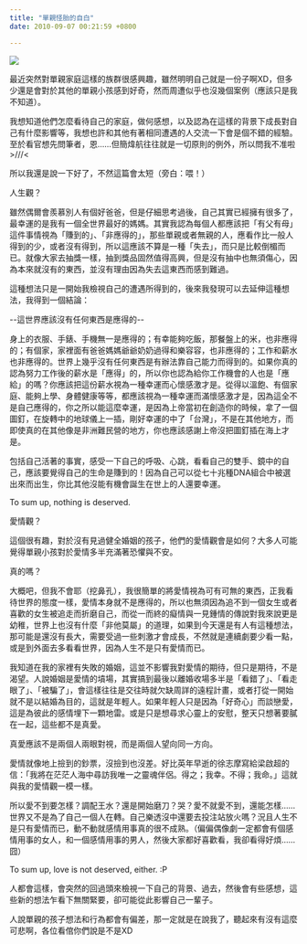 ```yaml
---
title: "單親怪胎的自白"
date: 2010-09-07 00:21:59 +0800

---
```



![](/images/slum-area/41_5.jpg)







最近突然對單親家庭這樣的族群很感興趣，雖然明明自己就是一份子啊XD，但多少還是會對於其他的單親小孩感到好奇，然而周遭似乎也沒幾個案例（應該只是我不知道）。



我想知道他們怎麼看待自己的家庭，做何感想，以及認為在這樣的背景下成長對自己有什麼影響等，我想也許和其他有著相同遭遇的人交流一下會是個不錯的經驗。至於看官想先問筆者，恩&hellip;&hellip;但簡煒航往往就是一切原則的例外，所以問我不准啦&gt;///&lt;



所以我還是說一下好了，不然這篇會太短（旁白：喂！）



人生觀？



雖然偶爾會羨慕別人有個好爸爸，但是仔細思考過後，自己其實已經擁有很多了，最幸運的是我有一個全世界最好的媽媽。其實我認為每個人都應該把「有父有母」這件事情視為「賺到的」、「非應得的」，那些單親或者無親的人，應看作比一般人得到的少，或者沒有得到，所以這應該不算是一種「失去」，而只是比較倒楣而已。就像大家去抽獎一樣，抽到獎品固然值得高興，但是沒有抽中也無須傷心，因為本來就沒有的東西，並沒有理由因為失去這東西而感到難過。



這種想法只是一開始我檢視自己的遭遇所得到的，後來我發現可以去延伸這種想法，我得到一個結論：



--這世界應該沒有任何東西是應得的--



身上的衣服、手錶、手機無一是應得的；有幸能夠吃飯，那餐盤上的米，也非應得的；有個家，家裡面有爸爸媽媽爺爺奶奶過得和樂容容，也非應得的；工作和薪水也非應得的。世界上幾乎沒有任何東西是有辦法靠自己能力而得到的。如果你真的認為努力工作後的薪水是「應得」的，所以你也認為給你工作機會的人也是「應給」的嗎？你應該把這份薪水視為一種幸運而心懷感激才是。從得以溫飽、有個家庭、能夠上學、身體健康等等，都應該視為一種幸運而滿懷感激才是，因為這全不是自己應得的，你之所以能這麼幸運，是因為上帝當初在創造你的時候，拿了一個圖釘，在旋轉中的地球儀上一插，剛好幸運的中了「台灣」，不是在其他地方，而即使真的在其他像是非洲難民營的地方，你也應該感謝上帝沒把圖釘插在海上才是。



包括自己活著的事實，感受一下自己的呼吸、心跳，看看自己的雙手、鏡中的自己，應該要覺得自己的生命是賺到的！因為自己可以從七十兆種DNA組合中被選出來而出生，你比其他沒能有機會誕生在世上的人還要幸運。



To sum up, nothing is deserved.



愛情觀？



這個很有趣，對於沒有見過健全婚姻的孩子，他們的愛情觀會是如何？大多人可能覺得單親小孩對於愛情多半充滿著恐懼與不安。



真的嗎？



大概吧，但我不會耶（挖鼻孔），我很簡單的將愛情視為可有可無的東西，正我看待世界的態度一樣，愛情本身就不是應得的，所以也無須因為追不到一個女生或者喜歡的女生被追走而折磨自己，而從一而終的癡情與一見鍾情的傳說對我來說更是幼稚，世界上也沒有什麼「非他莫屬」的道理，如果到今天還是有人有這種想法，那可能是還沒有長大，需要受過一些刺激才會成長，不然就是連續劇要少看一點，或是到外面去多看看世界，因為人生不是只有愛情而已。



我知道在我的家裡有失敗的婚姻，這並不影響我對愛情的期待，但只是期待，不是渴望。人說婚姻是愛情的墳場，其實搞到最後以離婚收場多半是「看錯了」、「看走眼了」、「被騙了」，會這樣往往是交往時就欠缺周詳的遠程計畫，或者打從一開始就不是以結婚為目的，這就是年輕人。如果年輕人只是因為「好奇心」而談戀愛，這是為彼此的感情埋下一顆地雷。或是只是想尋求心靈上的安慰，整天只想著要膩在一起，這些都不是真愛。



真愛應該不是兩個人兩眼對視，而是兩個人望向同一方向。



愛情就像地上撿到的鈔票，沒撿到也沒差。好比英年早逝的徐志摩寫給梁啟超的信：「我將在茫茫人海中尋訪我唯一之靈魂伴侶。得之；我幸。不得；我命。」這就與我的愛情觀一模一樣。



所以愛不到要怎樣？調配王水？還是開始磨刀？哭？愛不就愛不到，還能怎樣&hellip;&hellip;世界又不是為了自己一個人在轉。自己樂透沒中還要去投注站放火嗎？況且人生不是只有愛情而已，動不動就感情用事真的很不成熟。（偏偏偶像劇一定都會有個感情用事的女人，和一個感情用事的男人，然後大家都好喜歡看，我卻看得好煩&hellip;&hellip;囧）



To sum up, love is not deserved, either. :P



人都會這樣，會突然的回過頭來檢視一下自己的背景、過去，然後會有些感想，這些新的想法乍看下無關緊要，卻可能從此影響自己一輩子。



人說單親的孩子想法和行為都會有偏差，那一定就是在說我了，聽起來有沒有這麼可悲啊，各位看倌你們說是不是XD


